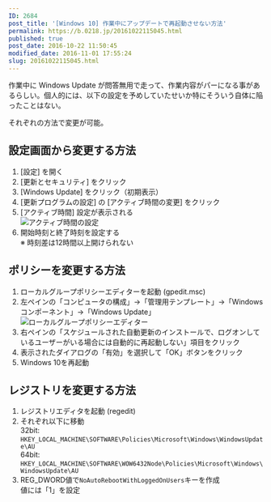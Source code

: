 ```yaml
---
ID: 2684
post_title: '[Windows 10] 作業中にアップデートで再起動させない方法'
permalink: https://b.0218.jp/20161022115045.html
published: true
post_date: 2016-10-22 11:50:45
modified_date: 2016-11-01 17:55:24
slug: 20161022115045.html
---
```

作業中に Windows Update が問答無用で走って、作業内容がパーになる事があるらしい。個人的には、以下の設定を予めしていたせいか特にそういう自体に陥ったことはない。
<!--more-->
それぞれの方法で変更が可能。

<h2>設定画面から変更する方法</h2>

<ol>
<li>[設定] を開く</li>
<li>[更新とセキュリティ] をクリック</li>
<li>[Windows Update] をクリック（初期表示）</li>
<li>[更新プログラムの設定] の [アクティブ時間の変更] をクリック</li>
<li>[アクティブ時間] 設定が表示される<br />
<img src="https://i.imgur.com/FbBYjdP.png" alt="アクティブ時間の設定" /></li>
<li>開始時刻と終了時刻を設定する<br />
※ 時刻差は12時間以上開けられない</li>
</ol>

<h2>ポリシーを変更する方法</h2>

<ol>
<li>ローカルグループポリシーエディターを起動  (gpedit.msc)</li>
<li>左ペインの「コンピュータの構成」→「管理用テンプレート」→「Windowsコンポーネント」→「Windows Update」<br />
<img src="https://i.imgur.com/vyalay3.png" alt="ローカルグループポリシーエディター" /></li>
<li>右ペインの「スケジュールされた自動更新のインストールで、ログオンしているユーザーがいる場合には自動的に再起動しない」項目をクリック</li>
<li>表示されたダイアログの「有効」を選択して「OK」ボタンをクリック</li>
<li>Windows 10を再起動</li>
</ol>

<h2>レジストリを変更する方法</h2>

<ol>
<li>レジストリエディタを起動  (regedit)</li>
<li>それぞれ以下に移動<br />
32bit: <code>HKEY_LOCAL_MACHINE\SOFTWARE\Policies\Microsoft\Windows\WindowsUpdate\AU</code><br />
64bit: <code>HKEY_LOCAL_MACHINE\SOFTWARE\WOW6432Node\Policies\Microsoft\Windows\WindowsUpdate\AU</code></li>
<li>REG_DWORD値で<code>NoAutoRebootWithLoggedOnUsers</code>キーを作成<br />
値には「1」を設定</li>
</ol>